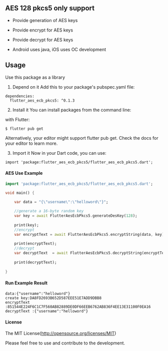 ## AES 128 pkcs5 only support
* Provide generation of AES keys
* Provide encrypt for AES keys  
* Provide decrypt for AES keys  

* Android uses java, iOS uses OC development


## Usage

Use this package as a library
1. Depend on it
Add this to your package's pubspec.yaml file:

```
dependencies:
  flutter_aes_ecb_pkcs5: ^0.1.3
```

2. Install it You can install packages from the command line:

with Flutter:

```
$ flutter pub get
```

Alternatively, your editor might support flutter pub get. Check the docs for your editor to learn more.

3. Import it Now in your Dart code, you can use:

```
import 'package:flutter_aes_ecb_pkcs5/flutter_aes_ecb_pkcs5.dart';
```



#### AES Use Example



```dart
import 'package:flutter_aes_ecb_pkcs5/flutter_aes_ecb_pkcs5.dart';

void main() {

    var data = "{\"username\":\"helloword\"}";
    
    //generate a 16-byte random key
    var key = await FlutterAesEcbPkcs5.generateDesKey(128);
    
    print(key);
    //encrypt
    var encryptText = await FlutterAesEcbPkcs5.encryptString(data, key);
    
    print(encryptText);
    //decrypt
    var decryptText  = await FlutterAesEcbPkcs5.decryptString(encryptText, key);
    
    print(decryptText);
  
}
```

#### Run Example Result
```
data:{"username":"helloword"}
create key:DA8FD2693B652D587EEE51E7ADD9DBB8
encryptText :851544E224F6C1C7F560AB82889DE0DF66EEB6762AB836F4EE13E31100F0EA16
decryptText :{"username":"helloword"}
```

#### License

The MIT License(http://opensource.org/licenses/MIT)

Please feel free to use and contribute to the development.



